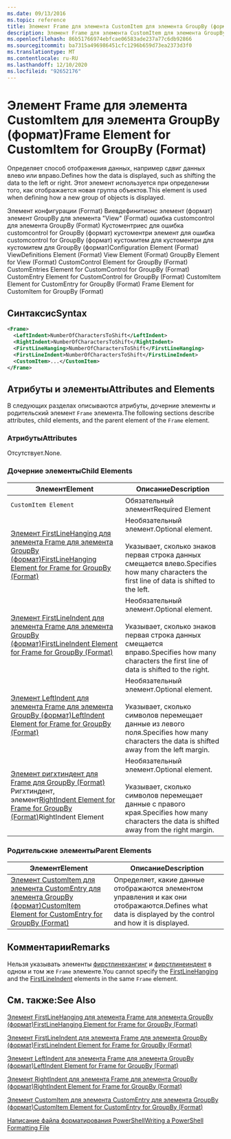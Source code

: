 ```yaml
---
ms.date: 09/13/2016
ms.topic: reference
title: Элемент Frame для элемента CustomItem для элемента GroupBy (формат)
description: Элемент Frame для элемента CustomItem для элемента GroupBy (формат)
ms.openlocfilehash: 86b51766974ebfcae06583ade237a77c6db92866
ms.sourcegitcommit: ba7315a496986451cfc1296b659d73ea2373d3f0
ms.translationtype: MT
ms.contentlocale: ru-RU
ms.lasthandoff: 12/10/2020
ms.locfileid: "92652176"
---
```

# <a name="frame-element-for-customitem-for-groupby-format"></a><span data-ttu-id="714e2-103">Элемент Frame для элемента CustomItem для элемента GroupBy (формат)</span><span class="sxs-lookup"><span data-stu-id="714e2-103">Frame Element for CustomItem for GroupBy (Format)</span></span>

<span data-ttu-id="714e2-104">Определяет способ отображения данных, например сдвиг данных влево или вправо.</span><span class="sxs-lookup"><span data-stu-id="714e2-104">Defines how the data is displayed, such as shifting the data to the left or right.</span></span> <span data-ttu-id="714e2-105">Этот элемент используется при определении того, как отображается новая группа объектов.</span><span class="sxs-lookup"><span data-stu-id="714e2-105">This element is used when defining how a new group of objects is displayed.</span></span>

<span data-ttu-id="714e2-106">Элемент конфигурации (Format) Виевдефинитионс элемент (формат) элемент GroupBy для элемента "View" (Format) ошибка customcontrol для элемента GroupBy (Format) Кустоментриес для ошибка customcontrol for GroupBy (формат) кустоментри элемент для ошибка customcontrol for GroupBy (формат) кустомитем для кустоментри для кустомитем для GroupBy (формат)</span><span class="sxs-lookup"><span data-stu-id="714e2-106">Configuration Element (Format) ViewDefinitions Element (Format) View Element (Format) GroupBy Element for View (Format) CustomControl Element for GroupBy (Format) CustomEntries Element for CustomControl for GroupBy (Format) CustomEntry Element for CustomControl for GroupBy (Format) CustomItem Element for CustomEntry for GroupBy (Format) Frame Element for CustomItem for GroupBy (Format)</span></span>

## <a name="syntax"></a><span data-ttu-id="714e2-107">Синтаксис</span><span class="sxs-lookup"><span data-stu-id="714e2-107">Syntax</span></span>

```xml
<Frame>
  <LeftIndent>NumberOfCharactersToShift</LeftIndent>
  <RightIndent>NumberOfCharactersToShift</RightIndent>
  <FirstLineHanging>NumberOfCharactersToShift</FirstLineHanging>
  <FirstLineIndent>NumberOfCharactersToShift</FirstLineIndent>
  <CustomItem>...</CustomItem>
</Frame>
```

## <a name="attributes-and-elements"></a><span data-ttu-id="714e2-108">Атрибуты и элементы</span><span class="sxs-lookup"><span data-stu-id="714e2-108">Attributes and Elements</span></span>

<span data-ttu-id="714e2-109">В следующих разделах описываются атрибуты, дочерние элементы и родительский элемент `Frame` элемента.</span><span class="sxs-lookup"><span data-stu-id="714e2-109">The following sections describe attributes, child elements, and the parent element of the `Frame` element.</span></span>

### <a name="attributes"></a><span data-ttu-id="714e2-110">Атрибуты</span><span class="sxs-lookup"><span data-stu-id="714e2-110">Attributes</span></span>

<span data-ttu-id="714e2-111">Отсутствует.</span><span class="sxs-lookup"><span data-stu-id="714e2-111">None.</span></span>

### <a name="child-elements"></a><span data-ttu-id="714e2-112">Дочерние элементы</span><span class="sxs-lookup"><span data-stu-id="714e2-112">Child Elements</span></span>

|<span data-ttu-id="714e2-113">Элемент</span><span class="sxs-lookup"><span data-stu-id="714e2-113">Element</span></span>|<span data-ttu-id="714e2-114">Описание</span><span class="sxs-lookup"><span data-stu-id="714e2-114">Description</span></span>|
|-------------|-----------------|
|`CustomItem Element`|<span data-ttu-id="714e2-115">Обязательный элемент</span><span class="sxs-lookup"><span data-stu-id="714e2-115">Required Element</span></span>|
|[<span data-ttu-id="714e2-116">Элемент FirstLineHanging для элемента Frame для элемента GroupBy (формат)</span><span class="sxs-lookup"><span data-stu-id="714e2-116">FirstLineHanging Element for Frame for GroupBy (Format)</span></span>](./firstlinehanging-element-for-frame-for-groupby-format.md)|<span data-ttu-id="714e2-117">Необязательный элемент.</span><span class="sxs-lookup"><span data-stu-id="714e2-117">Optional element.</span></span><br /><br /> <span data-ttu-id="714e2-118">Указывает, сколько знаков первая строка данных смещается влево.</span><span class="sxs-lookup"><span data-stu-id="714e2-118">Specifies how many characters the first line of data is shifted to the left.</span></span>|
|[<span data-ttu-id="714e2-119">Элемент FirstLineIndent для элемента Frame для элемента GroupBy (формат)</span><span class="sxs-lookup"><span data-stu-id="714e2-119">FirstLineIndent Element for Frame for GroupBy (Format)</span></span>](./firstlineindent-element-for-frame-for-groupby-format.md)|<span data-ttu-id="714e2-120">Необязательный элемент.</span><span class="sxs-lookup"><span data-stu-id="714e2-120">Optional element.</span></span><br /><br /> <span data-ttu-id="714e2-121">Указывает, сколько знаков первая строка данных смещается вправо.</span><span class="sxs-lookup"><span data-stu-id="714e2-121">Specifies how many characters the first line of data is shifted to the right.</span></span>|
|[<span data-ttu-id="714e2-122">Элемент LeftIndent для элемента Frame для элемента GroupBy (формат)</span><span class="sxs-lookup"><span data-stu-id="714e2-122">LeftIndent Element for Frame for GroupBy (Format)</span></span>](./leftindent-element-for-frame-for-groupby-format.md)|<span data-ttu-id="714e2-123">Необязательный элемент.</span><span class="sxs-lookup"><span data-stu-id="714e2-123">Optional element.</span></span><br /><br /> <span data-ttu-id="714e2-124">Указывает, сколько символов перемещает данные из левого поля.</span><span class="sxs-lookup"><span data-stu-id="714e2-124">Specifies how many characters the data is shifted away from the left margin.</span></span>|
|<span data-ttu-id="714e2-125">[Элемент ригхтиндент для Frame для GroupBy (Format)](./rightindent-element-for-frame-for-groupby-format.md) Ригхтиндент, элемент</span><span class="sxs-lookup"><span data-stu-id="714e2-125">[RightIndent Element for Frame for GroupBy (Format)](./rightindent-element-for-frame-for-groupby-format.md)RightIndent Element</span></span>|<span data-ttu-id="714e2-126">Необязательный элемент.</span><span class="sxs-lookup"><span data-stu-id="714e2-126">Optional element.</span></span><br /><br /> <span data-ttu-id="714e2-127">Указывает, сколько символов перемещает данные с правого края.</span><span class="sxs-lookup"><span data-stu-id="714e2-127">Specifies how many characters the data is shifted away from the right margin.</span></span>|

### <a name="parent-elements"></a><span data-ttu-id="714e2-128">Родительские элементы</span><span class="sxs-lookup"><span data-stu-id="714e2-128">Parent Elements</span></span>

|<span data-ttu-id="714e2-129">Элемент</span><span class="sxs-lookup"><span data-stu-id="714e2-129">Element</span></span>|<span data-ttu-id="714e2-130">Описание</span><span class="sxs-lookup"><span data-stu-id="714e2-130">Description</span></span>|
|-------------|-----------------|
|[<span data-ttu-id="714e2-131">Элемент CustomItem для элемента CustomEntry для элемента GroupBy (формат)</span><span class="sxs-lookup"><span data-stu-id="714e2-131">CustomItem Element for CustomEntry for GroupBy (Format)</span></span>](./customitem-element-for-customentry-for-groupby-format.md)|<span data-ttu-id="714e2-132">Определяет, какие данные отображаются элементом управления и как они отображаются.</span><span class="sxs-lookup"><span data-stu-id="714e2-132">Defines what data is displayed by the control and how it is displayed.</span></span>|

## <a name="remarks"></a><span data-ttu-id="714e2-133">Комментарии</span><span class="sxs-lookup"><span data-stu-id="714e2-133">Remarks</span></span>

<span data-ttu-id="714e2-134">Нельзя указывать элементы [фирстлинехангинг](./firstlinehanging-element-for-frame-for-groupby-format.md) и [фирстлинеиндент](./firstlineindent-element-for-frame-for-groupby-format.md) в одном и том же `Frame` элементе.</span><span class="sxs-lookup"><span data-stu-id="714e2-134">You cannot specify the [FirstLineHanging](./firstlinehanging-element-for-frame-for-groupby-format.md) and the [FirstLineIndent](./firstlineindent-element-for-frame-for-groupby-format.md) elements in the same `Frame` element.</span></span>

## <a name="see-also"></a><span data-ttu-id="714e2-135">См. также:</span><span class="sxs-lookup"><span data-stu-id="714e2-135">See Also</span></span>

[<span data-ttu-id="714e2-136">Элемент FirstLineHanging для элемента Frame для элемента GroupBy (формат)</span><span class="sxs-lookup"><span data-stu-id="714e2-136">FirstLineHanging Element for Frame for GroupBy (Format)</span></span>](./firstlinehanging-element-for-frame-for-groupby-format.md)

[<span data-ttu-id="714e2-137">Элемент FirstLineIndent для элемента Frame для элемента GroupBy (формат)</span><span class="sxs-lookup"><span data-stu-id="714e2-137">FirstLineIndent Element for Frame for GroupBy (Format)</span></span>](./firstlineindent-element-for-frame-for-groupby-format.md)

[<span data-ttu-id="714e2-138">Элемент LeftIndent для элемента Frame для элемента GroupBy (формат)</span><span class="sxs-lookup"><span data-stu-id="714e2-138">LeftIndent Element for Frame for GroupBy (Format)</span></span>](./leftindent-element-for-frame-for-groupby-format.md)

[<span data-ttu-id="714e2-139">Элемент RightIndent для элемента Frame для элемента GroupBy (формат)</span><span class="sxs-lookup"><span data-stu-id="714e2-139">RightIndent Element for Frame for GroupBy (Format)</span></span>](./rightindent-element-for-frame-for-groupby-format.md)

[<span data-ttu-id="714e2-140">Элемент CustomItem для элемента CustomEntry для элемента GroupBy (формат)</span><span class="sxs-lookup"><span data-stu-id="714e2-140">CustomItem Element for CustomEntry for GroupBy (Format)</span></span>](./customitem-element-for-customentry-for-groupby-format.md)

[<span data-ttu-id="714e2-141">Написание файла форматирования PowerShell</span><span class="sxs-lookup"><span data-stu-id="714e2-141">Writing a PowerShell Formatting File</span></span>](./writing-a-powershell-formatting-file.md)
